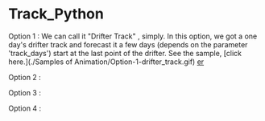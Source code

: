 # Track_Python
Option 1 : We can call it "Drifter Track" , simply. In this option, we got a one day's drifter track and forecast it a few days (depends on the parameter 'track_days') start at the last point of the drifter. See the sample, [click here.](./Samples of Animation/Option-1-drifter_track.gif) [er](../Track.py)

Option 2 :

Option 3 :

Option 4 :

